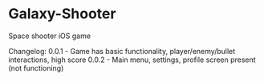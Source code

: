 # Galaxy-Shooter
Space shooter iOS game


Changelog:
0.0.1 - Game has basic functionality, player/enemy/bullet interactions, high score
0.0.2 - Main menu, settings, profile screen present (not functioning)

